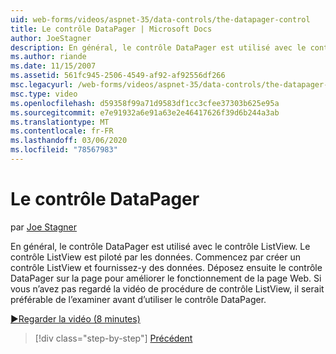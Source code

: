 ```yaml
---
uid: web-forms/videos/aspnet-35/data-controls/the-datapager-control
title: Le contrôle DataPager | Microsoft Docs
author: JoeStagner
description: En général, le contrôle DataPager est utilisé avec le contrôle ListView. Le contrôle ListView est piloté par les données. Commencez par créer un contrôle ListView et fournissez-lui une partie d...
ms.author: riande
ms.date: 11/15/2007
ms.assetid: 561fc945-2506-4549-af92-af92556df266
msc.legacyurl: /web-forms/videos/aspnet-35/data-controls/the-datapager-control
msc.type: video
ms.openlocfilehash: d59358f99a71d9583df1cc3cfee37303b625e95a
ms.sourcegitcommit: e7e91932a6e91a63e2e46417626f39d6b244a3ab
ms.translationtype: MT
ms.contentlocale: fr-FR
ms.lasthandoff: 03/06/2020
ms.locfileid: "78567983"
---
```

# <a name="the-datapager-control"></a>Le contrôle DataPager

par [Joe Stagner](https://github.com/JoeStagner)

En général, le contrôle DataPager est utilisé avec le contrôle ListView. Le contrôle ListView est piloté par les données. Commencez par créer un contrôle ListView et fournissez-y des données. Déposez ensuite le contrôle DataPager sur la page pour améliorer le fonctionnement de la page Web. Si vous n’avez pas regardé la vidéo de procédure de contrôle ListView, il serait préférable de l’examiner avant d’utiliser le contrôle DataPager.

[&#9654;Regarder la vidéo (8 minutes)](https://channel9.msdn.com/Blogs/ASP-NET-Site-Videos/the-datapager-control)

> [!div class="step-by-step"]
> [Précédent](the-listview-control.md)
